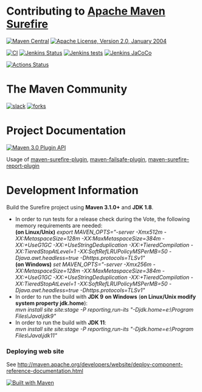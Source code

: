<!---
 Licensed to the Apache Software Foundation (ASF) under one or more
 contributor license agreements.  See the NOTICE file distributed with
 this work for additional information regarding copyright ownership.
 The ASF licenses this file to You under the Apache License, Version 2.0
 (the "License"); you may not use this file except in compliance with
 the License.  You may obtain a copy of the License at

      http://www.apache.org/licenses/LICENSE-2.0

 Unless required by applicable law or agreed to in writing, software
 distributed under the License is distributed on an "AS IS" BASIS,
 WITHOUT WARRANTIES OR CONDITIONS OF ANY KIND, either express or implied.
 See the License for the specific language governing permissions and
 limitations under the License.
-->
Contributing to [Apache Maven Surefire](https://maven.apache.org/surefire/)
======================

[![Maven Central](https://img.shields.io/maven-central/v/org.apache.maven.surefire/surefire.svg?label=Maven%20Central&style=plastic)](https://search.maven.org/#search%7Cgav%7C1%7Cg%3A%22org.apache.maven.plugins%22%20AND%20a%3A%22maven-surefire-plugin%22)
[![Apache License, Version 2.0, January 2004](https://img.shields.io/github/license/apache/maven.svg?label=License&style=plastic)][license]

[![CI](https://img.shields.io/badge/CI-Jenkins-blue.svg?style=plastic)](https://jenkins-ci.org/)
[![Jenkins Status](https://img.shields.io/jenkins/s/https/builds.apache.org/job/maven-box/job/maven-surefire/job/master.svg?style=plastic)][build]
[![Jenkins tests](https://img.shields.io/jenkins/t/https/builds.apache.org/job/maven-box/job/maven-surefire/job/master.svg?style=plastic)][test-results]
[![Jenkins JaCoCo](https://img.shields.io/jenkins/coverage/jacoco/https/builds.apache.org/job/maven-box/job/maven-surefire/job/master.svg?style=plastic&color=green)](https://builds.apache.org/job/maven-box/job/maven-surefire/job/master/lastBuild/jacoco/)

[![Actions Status](https://github.com/apache/maven-surefire/workflows/GitHub%20CI/badge.svg?branch=master)](https://github.com/apache/maven-surefire/actions)

# The Maven Community

[![slack](https://img.shields.io/badge/slack-18/1138-pink.svg)](https://the-asf.slack.com)
[![forks](https://img.shields.io/github/forks/apache/maven-surefire.svg?style=social&label=Fork)](https://github.com/apache/maven-surefire/)


# Project Documentation

[![Maven 3.0 Plugin API](https://img.shields.io/badge/maven%20site-documentation-blue.svg?style=plastic)](https://maven.apache.org/surefire/)

Usage of [maven-surefire-plugin], [maven-failsafe-plugin], [maven-surefire-report-plugin]


# Development Information

Build the Surefire project using **Maven 3.1.0+** and **JDK 1.8**.  

* In order to run tests for a release check during the Vote, the following memory requirements are needed:   
  **(on Linux/Unix)** *export MAVEN_OPTS="-server -Xmx512m -XX:MetaspaceSize=128m -XX:MaxMetaspaceSize=384m -XX:+UseG1GC -XX:+UseStringDeduplication -XX:+TieredCompilation -XX:TieredStopAtLevel=1 -XX:SoftRefLRUPolicyMSPerMB=50 -Djava.awt.headless=true -Dhttps.protocols=TLSv1"*  
  **(on Windows)** *set MAVEN_OPTS="-server -Xmx256m -XX:MetaspaceSize=128m -XX:MaxMetaspaceSize=384m -XX:+UseG1GC -XX:+UseStringDeduplication -XX:+TieredCompilation -XX:TieredStopAtLevel=1 -XX:SoftRefLRUPolicyMSPerMB=50 -Djava.awt.headless=true -Dhttps.protocols=TLSv1"*    
* In order to run the build with **JDK 9** **on Windows** (**on Linux/Unix modify system property jdk.home**):  
  *mvn install site site:stage -P reporting,run-its "-Djdk.home=e:\Program Files\Java\jdk9\"*
* In order to run the build with **JDK 11**:    
  *mvn install site site:stage -P reporting,run-its "-Djdk.home=e:\Program Files\Java\jdk11\"*
  

### Deploying web site

See http://maven.apache.org/developers/website/deploy-component-reference-documentation.html

[![Built with Maven](http://maven.apache.org/images/logos/maven-feather.png)](https://maven.apache.org/surefire/)


[license]: https://www.apache.org/licenses/LICENSE-2.0
[build]: https://builds.apache.org/job/maven-box/job/maven-surefire/job/master/
[test-results]: https://builds.apache.org/job/maven-box/job/maven-surefire/job/master/lastCompletedBuild/testReport/
[Join us @ irc://freenode/maven]: https://www.irccloud.com/invite?channel=maven&amp;hostname=irc.freenode.net&amp;port=6697&amp;ssl=1
[Webchat with us @channel maven]: http://webchat.freenode.net/?channels=%23maven
[JIRA Change Log]: https://issues.apache.org/jira/browse/SUREFIRE/?selectedTab=com.atlassian.jira.jira-projects-plugin:changelog-panel
[maven-surefire-plugin]: https://maven.apache.org/surefire/maven-surefire-plugin/usage.html
[maven-failsafe-plugin]: https://maven.apache.org/surefire/maven-failsafe-plugin/usage.html
[maven-surefire-report-plugin]: https://maven.apache.org/surefire/maven-surefire-report-plugin/usage.html
